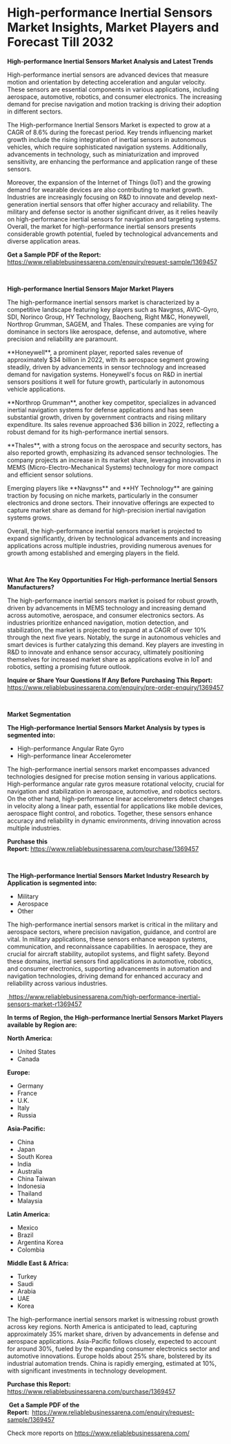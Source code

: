 <p><h1>High-performance Inertial Sensors Market Insights, Market Players and Forecast Till 2032</h1></p><p><strong>High-performance Inertial Sensors Market Analysis and Latest Trends</strong></p>
<p><p>High-performance inertial sensors are advanced devices that measure motion and orientation by detecting acceleration and angular velocity. These sensors are essential components in various applications, including aerospace, automotive, robotics, and consumer electronics. The increasing demand for precise navigation and motion tracking is driving their adoption in different sectors.</p><p>The High-performance Inertial Sensors Market is expected to grow at a CAGR of 8.6% during the forecast period. Key trends influencing market growth include the rising integration of inertial sensors in autonomous vehicles, which require sophisticated navigation systems. Additionally, advancements in technology, such as miniaturization and improved sensitivity, are enhancing the performance and application range of these sensors. </p><p>Moreover, the expansion of the Internet of Things (IoT) and the growing demand for wearable devices are also contributing to market growth. Industries are increasingly focusing on R&D to innovate and develop next-generation inertial sensors that offer higher accuracy and reliability. The military and defense sector is another significant driver, as it relies heavily on high-performance inertial sensors for navigation and targeting systems. Overall, the market for high-performance inertial sensors presents considerable growth potential, fueled by technological advancements and diverse application areas.</p></p>
<p><strong>Get a Sample PDF of the Report:&nbsp;</strong> <a href="https://www.reliablebusinessarena.com/enquiry/request-sample/1369457?utm_campaign=2475&utm_medium=2&utm_source=Github&utm_content=ia&utm_term=22032025&utm_id=high-performance-inertial-sensors">https://www.reliablebusinessarena.com/enquiry/request-sample/1369457</a></p>
<p>&nbsp;</p>
<p><strong>High-performance Inertial Sensors Major Market Players</strong></p>
<p><p>The high-performance inertial sensors market is characterized by a competitive landscape featuring key players such as Navgnss, AVIC-Gyro, SDI, Norinco Group, HY Technology, Baocheng, Right M&C, Honeywell, Northrop Grumman, SAGEM, and Thales. These companies are vying for dominance in sectors like aerospace, defense, and automotive, where precision and reliability are paramount.</p><p>**Honeywell**, a prominent player, reported sales revenue of approximately $34 billion in 2022, with its aerospace segment growing steadily, driven by advancements in sensor technology and increased demand for navigation systems. Honeywell's focus on R&D in inertial sensors positions it well for future growth, particularly in autonomous vehicle applications.</p><p>**Northrop Grumman**, another key competitor, specializes in advanced inertial navigation systems for defense applications and has seen substantial growth, driven by government contracts and rising military expenditure. Its sales revenue approached $36 billion in 2022, reflecting a robust demand for its high-performance inertial sensors.</p><p>**Thales**, with a strong focus on the aerospace and security sectors, has also reported growth, emphasizing its advanced sensor technologies. The company projects an increase in its market share, leveraging innovations in MEMS (Micro-Electro-Mechanical Systems) technology for more compact and efficient sensor solutions.</p><p>Emerging players like **Navgnss** and **HY Technology** are gaining traction by focusing on niche markets, particularly in the consumer electronics and drone sectors. Their innovative offerings are expected to capture market share as demand for high-precision inertial navigation systems grows.</p><p>Overall, the high-performance inertial sensors market is projected to expand significantly, driven by technological advancements and increasing applications across multiple industries, providing numerous avenues for growth among established and emerging players in the field.</p></p>
<p>&nbsp;</p>
<p><strong>What Are The Key Opportunities For High-performance Inertial Sensors Manufacturers?</strong></p>
<p><p>The high-performance inertial sensors market is poised for robust growth, driven by advancements in MEMS technology and increasing demand across automotive, aerospace, and consumer electronics sectors. As industries prioritize enhanced navigation, motion detection, and stabilization, the market is projected to expand at a CAGR of over 10% through the next five years. Notably, the surge in autonomous vehicles and smart devices is further catalyzing this demand. Key players are investing in R&D to innovate and enhance sensor accuracy, ultimately positioning themselves for increased market share as applications evolve in IoT and robotics, setting a promising future outlook.</p></p>
<p><strong>Inquire or Share Your Questions If Any Before Purchasing This Report:</strong> <a href="https://www.reliablebusinessarena.com/enquiry/pre-order-enquiry/1369457?utm_campaign=2475&utm_medium=2&utm_source=Github&utm_content=ia&utm_term=22032025&utm_id=high-performance-inertial-sensors">https://www.reliablebusinessarena.com/enquiry/pre-order-enquiry/1369457</a></p>
<p>&nbsp;</p>
<p><strong>Market Segmentation</strong></p>
<p><strong>The High-performance Inertial Sensors Market Analysis by types is segmented into:</strong></p>
<p><ul><li>High-performance Angular Rate Gyro</li><li>High-performance linear Accelerometer</li></ul></p>
<p><p>The high-performance inertial sensors market encompasses advanced technologies designed for precise motion sensing in various applications. High-performance angular rate gyros measure rotational velocity, crucial for navigation and stabilization in aerospace, automotive, and robotics sectors. On the other hand, high-performance linear accelerometers detect changes in velocity along a linear path, essential for applications like mobile devices, aerospace flight control, and robotics. Together, these sensors enhance accuracy and reliability in dynamic environments, driving innovation across multiple industries.</p></p>
<p><strong>Purchase this Report:&nbsp;</strong><a href="https://www.reliablebusinessarena.com/purchase/1369457?utm_campaign=2475&utm_medium=2&utm_source=Github&utm_content=ia&utm_term=22032025&utm_id=high-performance-inertial-sensors">https://www.reliablebusinessarena.com/purchase/1369457</a></p>
<p>&nbsp;</p>
<p><strong>The High-performance Inertial Sensors Market Industry Research by Application is segmented into:</strong></p>
<p><ul><li>Military</li><li>Aerospace</li><li>Other</li></ul></p>
<p><p>The high-performance inertial sensors market is critical in the military and aerospace sectors, where precision navigation, guidance, and control are vital. In military applications, these sensors enhance weapon systems, communication, and reconnaissance capabilities. In aerospace, they are crucial for aircraft stability, autopilot systems, and flight safety. Beyond these domains, inertial sensors find applications in automotive, robotics, and consumer electronics, supporting advancements in automation and navigation technologies, driving demand for enhanced accuracy and reliability across various industries.</p></p>
<p><a href="https://www.reliablebusinessarena.com/high-performance-inertial-sensors-market-r1369457?utm_campaign=2475&utm_medium=2&utm_source=Github&utm_content=ia&utm_term=22032025&utm_id=high-performance-inertial-sensors">&nbsp;https://www.reliablebusinessarena.com/high-performance-inertial-sensors-market-r1369457</a></p>
<p><strong>In terms of Region, the High-performance Inertial Sensors Market Players available by Region are:</strong></p>
<p>
    <p> <strong> North America: </strong>
        <ul>
            <li>United States</li>
            <li>Canada</li>
        </ul>
        </p> 
    <p> <strong> Europe: </strong>
        <ul>
            <li>Germany</li>
            <li>France</li>
            <li>U.K.</li>
            <li>Italy</li>
            <li>Russia</li>
        </ul>
        </p> 
    <p> <strong> Asia-Pacific: </strong>
        <ul>
            <li>China</li>
            <li>Japan</li>
            <li>South Korea</li>
            <li>India</li>
            <li>Australia</li>
            <li>China Taiwan</li>
            <li>Indonesia</li>
            <li>Thailand</li>
            <li>Malaysia</li>
        </ul>
        </p> 
    <p> <strong> Latin America: </strong>
        <ul>
            <li>Mexico</li>
            <li>Brazil</li>
            <li>Argentina Korea</li>
            <li>Colombia</li>
        </ul>
        </p> 
    <p> <strong> Middle East & Africa: </strong>
        <ul>
            <li>Turkey</li>
            <li>Saudi</li>
            <li>Arabia</li>
            <li>UAE</li>
            <li>Korea</li>
        </ul>
    </p>
    </p>
<p><p>The high-performance inertial sensors market is witnessing robust growth across key regions. North America is anticipated to lead, capturing approximately 35% market share, driven by advancements in defense and aerospace applications. Asia-Pacific follows closely, expected to account for around 30%, fueled by the expanding consumer electronics sector and automotive innovations. Europe holds about 25% share, bolstered by its industrial automation trends. China is rapidly emerging, estimated at 10%, with significant investments in technology development.</p></p>
<p><strong>Purchase this Report: </strong><a href="https://www.reliablebusinessarena.com/purchase/1369457?utm_campaign=2475&utm_medium=2&utm_source=Github&utm_content=ia&utm_term=22032025&utm_id=high-performance-inertial-sensors">https://www.reliablebusinessarena.com/purchase/1369457</a></p>
<p>&nbsp;<strong>Get a Sample PDF of the Report:&nbsp;&nbsp;</strong><a href="https://www.reliablebusinessarena.com/enquiry/request-sample/1369457?utm_campaign=2475&utm_medium=2&utm_source=Github&utm_content=ia&utm_term=22032025&utm_id=high-performance-inertial-sensors">https://www.reliablebusinessarena.com/enquiry/request-sample/1369457</a></p>
<p><strong></strong></p>
<p>Check more reports on <a href="https://www.reliablebusinessarena.com/?utm_campaign=2475&utm_medium=2&utm_source=Github&utm_content=ia&utm_term=22032025&utm_id=high-performance-inertial-sensors">https://www.reliablebusinessarena.com/</a></p>